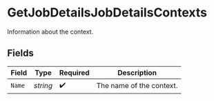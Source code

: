 # GetJobDetailsJobDetailsContexts

Information about the context.


## Fields

| Field                    | Type                     | Required                 | Description              |
| ------------------------ | ------------------------ | ------------------------ | ------------------------ |
| `Name`                   | *string*                 | :heavy_check_mark:       | The name of the context. |